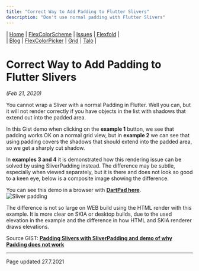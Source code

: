 ```yaml
---
title: "Correct Way to Add Padding to Flutter Slivers"
description: "Don't use normal padding with Flutter Slivers"
---
```


| [Home](https://rydmike.com) | [FlexColorScheme](colorscheme) | [Issues](issues) | [Flexfold](flexfold) |  
| [Blog](blog)                | [FlexColorPicker](colorpicker) | [Grid](gridview) | [Talo](talo)         |

# Correct Way to Add Padding to Flutter Slivers
*(Feb 21, 2020)*

You cannot wrap a Sliver with a normal Padding in Flutter. Well you can, but it will not render correctly if you have objects in the list with shadows that extend out into the padded area.

In this Gist demo when clicking on the **example 1** button, we see that padding works OK on a normal grid view, but in **example 2** we can see that using padding covers the shadows that should extend into the padded area, so we get a sharply cut shadow.

In **examples 3 and 4** it is demonstrated how this rendering issue can be solved by using SliverPadding instead. The difference may be subtle, especially when viewed separately, but it is there and does not look so good to a keen eye, below is a composite image showing the difference.

You can see this demo in a browser with [**DartPad here**](https://www.dartpad.dev/?id=e199cb754fc08f4e1500efc96e322eee&null_safety=true).  
<img src="https://rydmike.com/assets/sliverpadding.png?raw=true" alt="Sliver padding"/>

The difference is not so large on WEB build using the HTML render with this example. It is more clear on SKIA or desktop builds, due to the used elevation in the example and the difference in how HTML and SKIA renderer draws elevations.

Source GIST: [**Padding Slivers with SliverPadding and demo of why Padding does not work**](https://gist.github.com/rydmike/e199cb754fc08f4e1500efc96e322eee)  


---
Page updated 27.7.2021